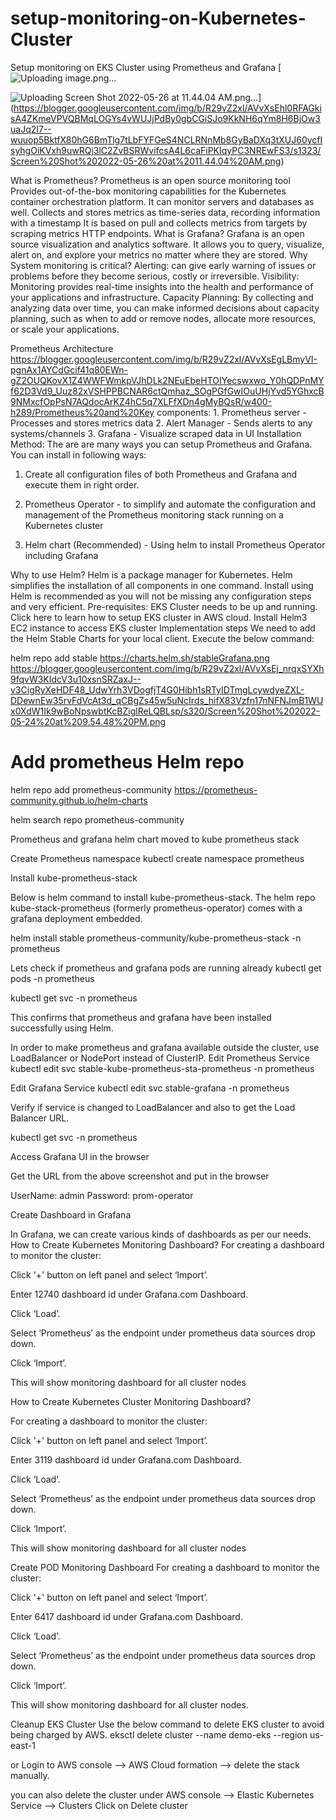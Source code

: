 # setup-monitoring-on-Kubernetes-Cluster
Setup monitoring on EKS Cluster using Prometheus and Grafana
[![Uploading image.png…]()


![Uploading Screen Shot 2022-05-26 at 11.44.04 AM.png…]()](https://blogger.googleusercontent.com/img/b/R29vZ2xl/AVvXsEhl0RFAGkisA4ZKmeVPVQBMqLOGYs4vWUJjPdBy0gbCGiSJo9KkNH6qYm8H6BjOw3uaJq2I7--wuuop5BktfX80hG6BmTlg7tLbFYFGeS4NCLRNnMb8GyBaDXq3tXUJ60ycfIsyhgOiKVxh9uwRQj3lC2ZvBSRWvifcsA4L6caFiPKIqyPC3NREwFS3/s1323/Screen%20Shot%202022-05-26%20at%2011.44.04%20AM.png)



What is Prometheus?
Prometheus is an open source monitoring tool
Provides out-of-the-box monitoring capabilities for the Kubernetes container orchestration platform. It can monitor servers and databases as well.
Collects and stores metrics as time-series data, recording information with a timestamp 
It is based on pull and collects metrics from targets by scraping metrics HTTP endpoints.
What is Grafana?
Grafana is an open source visualization and analytics software. 
It allows you to query, visualize, alert on, and explore your metrics no matter where they are stored.
Why System monitoring is critical?
Alerting: can give early warning of issues or problems before they become serious, costly or irreversible.
Visibility: Monitoring provides real-time insights into the health and performance of your applications and infrastructure.
Capacity Planning: By collecting and analyzing data over time, you can make informed decisions about capacity planning, such as when to add or remove nodes, allocate more resources, or scale your applications.

Prometheus Architecture
https://blogger.googleusercontent.com/img/b/R29vZ2xl/AVvXsEgLBmyVI-pgnAx1AYCdGcif41q80EWn-gZ2OUQKovX1Z4WWFWmkpVJhDLk2NEuEbeHTOIYecswxwo_Y0hQDPnMYf62D3Vd9_Uuz82xVSHPPBCNAR6ctQmhaz_SOgPGfGwIOuUHjYvd5YGhxcB9NMxcfOpPsN7AQdocArKZ4hC5q7XLFfXDn4gMyBQsR/w400-h289/Prometheus%20and%20Key components:
    1. Prometheus server - Processes and stores metrics data
    2. Alert Manager - Sends alerts to any systems/channels
    3. Grafana - Visualize scraped data in UI
Installation Method:
The are are many ways you can setup Prometheus and Grafana. You can install in following ways:

1. Create all configuration files of both Prometheus and Grafana and execute them in right order.

2. Prometheus Operator - to simplify and automate the configuration and management of the Prometheus monitoring stack running on a Kubernetes cluster

3. Helm chart (Recommended) - Using helm to install Prometheus Operator including Grafana

Why to use Helm?
Helm is a package manager for Kubernetes. Helm simplifies the installation of all components in one command. Install using Helm is recommended as you will not be missing any configuration steps and very efficient. 
Pre-requisites:
EKS Cluster needs to be up and running. Click here to learn how to setup EKS cluster in AWS cloud.
Install Helm3
EC2 instance to access EKS cluster
Implementation steps
We need to add the Helm Stable Charts for your local client. Execute the below command:

helm repo add stable https://charts.helm.sh/stableGrafana.png
https://blogger.googleusercontent.com/img/b/R29vZ2xl/AVvXsEj_nrqxSYXh9fqvW3KIdcV3u10xsnSRZaxJ--v3CigRyXeHDF48_UdwYrh3VDogfjT4G0Hibh1sRTyIDTmgLcywdyeZXL-DDewnEw35rvFdVcAt3d_qCBgZs45w5uNcIrds_hifX83Vzfn17nNFNJmB1WUx0XdW1Ik9wBoNpswbtKcBZiglReLQBLsp/s320/Screen%20Shot%202022-05-24%20at%209.54.48%20PM.png

# Add prometheus Helm repo
helm repo add prometheus-community https://prometheus-community.github.io/helm-charts



helm search repo prometheus-community

Prometheus and grafana helm chart moved to kube prometheus stack


Create Prometheus namespace
kubectl create namespace prometheus


Install kube-prometheus-stack

Below is helm command to install kube-prometheus-stack. The helm repo kube-stack-prometheus (formerly prometheus-operator) comes with a grafana deployment embedded.

helm install stable prometheus-community/kube-prometheus-stack -n prometheus

Lets check if prometheus and grafana pods are running already
kubectl get pods -n prometheus



kubectl get svc -n prometheus



This confirms that prometheus and grafana have been installed successfully using Helm.

In order to make prometheus and grafana available outside the cluster, use LoadBalancer or NodePort instead of ClusterIP.
Edit Prometheus Service
kubectl edit svc stable-kube-prometheus-sta-prometheus -n prometheus


Edit Grafana Service
kubectl edit svc stable-grafana -n prometheus


Verify if service is changed to LoadBalancer and also to get the Load Balancer URL.

kubectl get svc -n prometheus



Access Grafana UI in the browser

Get the URL from the above screenshot and put in the browser



UserName: admin 
Password: prom-operator

Create Dashboard in Grafana

In Grafana, we can create various kinds of dashboards as per our needs.
How to Create Kubernetes Monitoring Dashboard?
For creating a dashboard to monitor the cluster:



Click '+' button on left panel and select ‘Import’.

Enter 12740 dashboard id under Grafana.com Dashboard.

Click ‘Load’.

Select ‘Prometheus’ as the endpoint under prometheus data sources drop down.

Click ‘Import’.



This will show monitoring dashboard for all cluster nodes





How to Create Kubernetes Cluster Monitoring Dashboard?


For creating a dashboard to monitor the cluster:



Click '+' button on left panel and select ‘Import’.

Enter 3119 dashboard id under Grafana.com Dashboard.

Click ‘Load’.

Select ‘Prometheus’ as the endpoint under prometheus data sources drop down.

Click ‘Import’.

This will show monitoring dashboard for all cluster nodes















Create POD Monitoring Dashboard
For creating a dashboard to monitor the cluster:



Click '+' button on left panel and select ‘Import’.

Enter 6417 dashboard id under Grafana.com Dashboard.

Click ‘Load’.

Select ‘Prometheus’ as the endpoint under prometheus data sources drop down.

Click ‘Import’.








This will show monitoring dashboard for all cluster nodes.





Cleanup EKS Cluster
Use the below command to delete EKS cluster to avoid being charged by AWS.
eksctl delete cluster --name demo-eks --region us-east-1

or Login to AWS console --> AWS Cloud formation --> delete the stack manually.

you can also delete the cluster under AWS console --> Elastic Kubernetes Service --> Clusters
Click on Delete cluster


